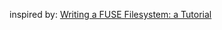 inspired by: [Writing a FUSE Filesystem: a Tutorial](http://www.cs.nmsu.edu/~pfeiffer/fuse-tutorial/)